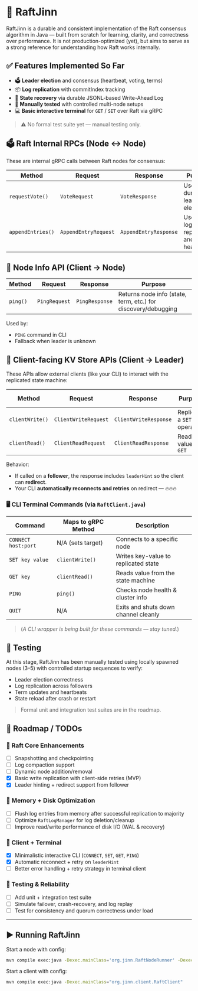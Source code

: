 # 🚀 RaftJinn

RaftJinn is a durable and consistent implementation of the Raft consensus algorithm in Java — built from scratch for learning, clarity, and correctness over performance. It is not production-optimized (yet), but aims to serve as a strong reference for understanding how Raft works internally.

## ✅ Features Implemented So Far

- 🗳️ **Leader election** and consensus (heartbeat, voting, terms)
- 📦 **Log replication** with commitIndex tracking
- 🔁 **State recovery** via durable JSONL-based Write-Ahead Log
- 🧪 **Manually tested** with controlled multi-node setups
- 💻 **Basic interactive terminal** for `GET` / `SET` over Raft via gRPC

> ⚠️ No formal test suite yet — manual testing only.


## 🗳️ Raft Internal RPCs (Node ↔ Node)

These are internal gRPC calls between Raft nodes for consensus:

| Method            | Request              | Response              | Purpose                                 |
|------------------|----------------------|------------------------|-----------------------------------------|
| `requestVote()`   | `VoteRequest`        | `VoteResponse`         | Used during leader election             |
| `appendEntries()` | `AppendEntryRequest` | `AppendEntryResponse`  | Used for log replication and heartbeats |


## 🧠 Node Info API (Client → Node)

| Method   | Request       | Response       | Purpose                                                       |
|----------|---------------|----------------|----------------------------------------------------------------|
| `ping()` | `PingRequest` | `PingResponse` | Returns node info (state, term, etc.) for discovery/debugging |

Used by:
- `PING` command in CLI
- Fallback when leader is unknown

## 🔑 Client-facing KV Store APIs (Client → Leader)

These APIs allow external clients (like your CLI) to interact with the replicated state machine:

| Method          | Request              | Response              | Purpose                     | Leader Only |
|----------------|----------------------|------------------------|-----------------------------|--------------|
| `clientWrite()` | `ClientWriteRequest` | `ClientWriteResponse`  | Replicate a `SET` operation | ✅            |
| `clientRead()`  | `ClientReadRequest`  | `ClientReadResponse`   | Read a value via `GET`      | ✅            |

Behavior:
- If called on a **follower**, the response includes `leaderHint` so the client can **redirect**.
- Your CLI **automatically reconnects and retries** on redirect — 🔥🔥🔥

### 🖥️ CLI Terminal Commands (via `RaftClient.java`)

| Command             | Maps to gRPC Method | Description                          |
|---------------------|---------------------|--------------------------------------|
| `CONNECT host:port` | N/A (sets target)   | Connects to a specific node          |
| `SET key value`     | `clientWrite()`     | Writes key-value to replicated state |
| `GET key`           | `clientRead()`      | Reads value from the state machine   |
| `PING`              | `ping()`            | Checks node health & cluster info    |
| `QUIT`              | N/A                 | Exits and shuts down channel cleanly |

> (*A CLI wrapper is being built for these commands — stay tuned.*)

## 🧪 Testing

At this stage, RaftJinn has been manually tested using locally spawned nodes (3–5) with controlled startup sequences to verify:

- Leader election correctness
- Log replication across followers
- Term updates and heartbeats
- State reload after crash or restart

> Formal unit and integration test suites are in the roadmap.


## 🚧 Roadmap / TODOs

### 🔁 Raft Core Enhancements
- [ ] Snapshotting and checkpointing
- [ ] Log compaction support
- [ ] Dynamic node addition/removal
- [x] Basic write replication with client-side retries (MVP)
- [x] Leader hinting + redirect support from follower

### 🧠 Memory + Disk Optimization
- [ ] Flush log entries from memory after successful replication to majority
- [ ] Optimize `RaftLogManager` for log deletion/cleanup
- [ ] Improve read/write performance of disk I/O (WAL & recovery)

### 💬 Client + Terminal
- [x] Minimalistic interactive CLI (`CONNECT`, `SET`, `GET`, `PING`)
- [x] Automatic reconnect + retry on `leaderHint`
- [ ] Better error handling + retry strategy in terminal client

### 🧪 Testing & Reliability
- [ ] Add unit + integration test suite
- [ ] Simulate failover, crash-recovery, and log replay
- [ ] Test for consistency and quorum correctness under load
---

## ▶️ Running RaftJinn

Start a node with config:
```bash
mvn compile exec:java -Dexec.mainClass='org.jinn.RaftNodeRunner' -Dexec.args='src/main/resources/configs/node1.yml'
```

Start a client with config:
```bash
mvn compile exec:java -Dexec.mainClass="org.jinn.client.RaftClient"
```
